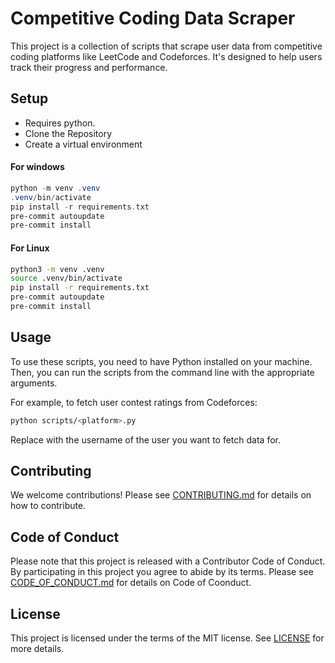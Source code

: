 # Competitive Coding Data Scraper

This project is a collection of scripts that scrape user data from competitive coding platforms like LeetCode and Codeforces. It's designed to help users track their progress and performance.

## Setup

- Requires python.
- Clone the Repository
- Create a virtual environment

#### For windows
```powershell
python -m venv .venv
.venv/bin/activate
pip install -r requirements.txt
pre-commit autoupdate
pre-commit install
```

#### For Linux
```bash
python3 -m venv .venv
source .venv/bin/activate
pip install -r requirements.txt
pre-commit autoupdate
pre-commit install
```


## Usage

To use these scripts, you need to have Python installed on your machine. Then, you can run the scripts from the command line with the appropriate arguments.

For example, to fetch user contest ratings from Codeforces:

```bash
python scripts/<platform>.py 
```

Replace <username> with the username of the user you want to fetch data for.

## Contributing
We welcome contributions! Please see [CONTRIBUTING.md](CONTRIBUTING.md) for details on how to contribute.

## Code of Conduct
Please note that this project is released with a Contributor Code of Conduct. By participating in this project you agree to abide by its terms.
Please see [CODE_OF_CONDUCT.md](CODE_OF_CONDUCT.md) for details on Code of Coonduct.

## License
This project is licensed under the terms of the MIT license. See [LICENSE](LICENSE) for more details.
